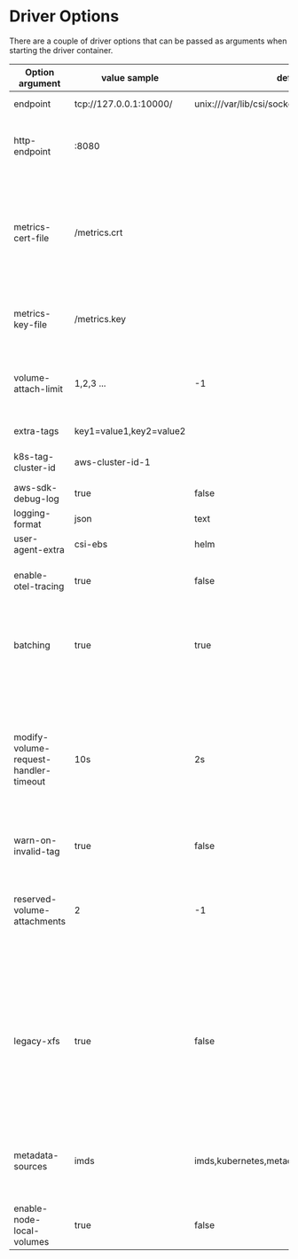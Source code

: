 # Driver Options

There are a couple of driver options that can be passed as arguments when starting the driver container.

| Option argument                       | value sample            | default                                          | Description                                                                                                                                                                                                                                                                                                                                                                                                                                  |
|---------------------------------------|-------------------------|--------------------------------------------------|----------------------------------------------------------------------------------------------------------------------------------------------------------------------------------------------------------------------------------------------------------------------------------------------------------------------------------------------------------------------------------------------------------------------------------------------|
| endpoint                              | tcp://127.0.0.1:10000/  | unix:///var/lib/csi/sockets/pluginproxy/csi.sock | The socket on which the driver will listen for CSI RPCs                                                                                                                                                                                                                                                                                                                                                                                      |
| http-endpoint                         | :8080                   |                                                  | The TCP network address where the HTTP server for metrics will listen (example: `:8080`). The default is empty string, which means the server is disabled.                                                                                                                                                                                                                                                                                   |
| metrics-cert-file                     | /metrics.crt            |                                                  | The path to a certificate to use for serving the metrics server over HTTPS. If the certificate is signed by a certificate authority, this file should be the concatenation of the server's certificate, any intermediates, and the CA's certificate. If this is non-empty, `--http-endpoint` and `--metrics-key-file` MUST also be non-empty.                                                                                                |
| metrics-key-file                      | /metrics.key            |                                                  | The path to a key to use for serving the metrics server over HTTPS. If this is non-empty, `--http-endpoint` and `--metrics-cert-file` MUST also be non-empty.                                                                                                                                                                                                                                                                                |
| volume-attach-limit                   | 1,2,3 ...               | -1                                               | Value for the maximum number of volumes attachable per node. If specified, the limit applies to all nodes. If not specified, the value is approximated from the instance type                                                                                                                                                                                                                                                                |
| extra-tags                            | key1=value1,key2=value2 |                                                  | Tags attached to each dynamically provisioned resource                                                                                                                                                                                                                                                                                                                                                                                       |
| k8s-tag-cluster-id                    | aws-cluster-id-1        |                                                  | ID of the Kubernetes cluster used for tagging provisioned EBS volumes                                                                                                                                                                                                                                                                                                                                                                        |
| aws-sdk-debug-log                     | true                    | false                                            | If set to true, the driver will enable the aws sdk debug log level                                                                                                                                                                                                                                                                                                                                                                           |
| logging-format                        | json                    | text                                             | Sets the log format. Permitted formats: text, json                                                                                                                                                                                                                                                                                                                                                                                           |
| user-agent-extra                      | csi-ebs                 | helm                                             | Extra string appended to user agent                                                                                                                                                                                                                                                                                                                                                                                                          |
| enable-otel-tracing                   | true                    | false                                            | If set to true, the driver will enable opentelemetry tracing. Might need [additional env variables](https://opentelemetry.io/docs/specs/otel/configuration/sdk-environment-variables/#general-sdk-configuration) to export the traces to the right collector                                                                                                                                                                                 |
| batching                              | true                    | true                                             | If set to true, the driver will enable batching of API calls. This is especially helpful for improving performance in workloads that are sensitive to EC2 rate limits at the cost of a small increase to worst-case latency                                                                                                                                                                                                                  |
| modify-volume-request-handler-timeout | 10s                     | 2s                                               | Timeout for the window in which volume modification calls must be received in order for them to coalesce into a single volume modification call to AWS. If changing this, be aware that the ebs-csi-controller's csi-resizer and volumemodifier containers both have timeouts on the calls they make, if this value exceeds those timeouts it will cause them to always fail and fall into a retry loop, so adjust those values accordingly. 
| warn-on-invalid-tag                   | true                    | false                                            | To warn on invalid tags, instead of returning an error                                                                                                                                                                                                                                                                                                                                                                                       |
| reserved-volume-attachments           | 2                       | -1                                               | Number of volume attachments reserved for system use. Not used when --volume-attach-limit is specified. When -1, the amount of reserved attachments is loaded from instance metadata that captured state at node boot and may include not only system disks but also CSI volumes.                                                                                                                                                            |
| legacy-xfs                            | true                    | false                                            | Warning: This option will be removed in a future release. It is a temporary workaround for users unable to immediately migrate off of older kernel versions. Formats XFS volumes with `bigtime=0,inobtcount=0,reflink=0`, so that they can be mounted onto nodes with linux kernel ≤ v5.4. Volumes formatted with this option may experience issues after 2038, and will be unable to use some XFS features (for example, reflinks).         |
| metadata-sources                      | imds         | imds,kubernetes,metadalabeler                                  | Dictates which sources are used to retrieve instance metadata. The driver will attempt to rely on each source in order until one succeeds. Valid options include 'imds', 'kubernetes', and (ALPHA)'metadata-labeler'.                                                                                                                                                                                                                                                      |
| enable-node-local-volumes             | true                    | false                                            | If set to true, enables support for node-local volumes that use pre-attached EBS volumes. See [node-local-volumes.md](node-local-volumes.md) for details.                                                                                                                                                                                                                                                                                    |
